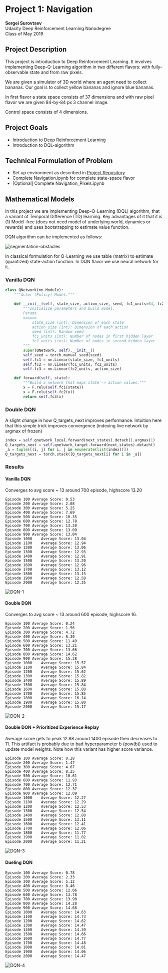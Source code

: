 # Project 1: Navigation

**Sergei Surovtsev**
<br/>
Udacity Deep Reinforcement Learning Nanodegree
<br/>
Class of May 2019

## Project Description

This project is introduction to Deep Reinforcement Learning. It involves implementing Deep-Q-Learning algorithm in two different flavors: with fully-observable state and from raw pixels.

We are given a simulator of 3D world where an agent need to collect bananas. Our goal is to collect yellow bananas and ignore blue bananas. 

In first flavor a state space consists of 37 dimensions and with raw pixel flavor we are given 84-by-84 px 3 channel image.

Control space consists of 4 dimensions. 

## Project Goals

* Introduction to Deep Reinforcement Learning
* Introduction to DQL-algorithm

## Technical Formulation of Problem 

* Set up environment as described in [Project Repository](https://github.com/udacity/deep-reinforcement-learning/tree/master/p1_navigation)
* Complete Navigation.ipynb for complete state-space flavor
* [Optional] Complete Navigation_Pixels.ipynb

## Mathematical Models

In this project we are implementing Deep-Q-Learning (DQL) algorithm, that a variant of Temporal Difference (TD) learning. Key advantages of it that it is (1) Model-free (does not need model of underlying world, dynamics or rewards) and uses bootstrapping to estimate value function. 

DQN algorithm can be implemented as follows:

![segmentation-obstacles](https://github.com/cwiz/DRLND-Project-Navigation/blob/master/images/dqn.png?raw=true "DQN")

In classical formulation for Q-Learning we use table (matrix) to estimate (quantized) state-action function. In DQN flavor we use neural network for it.

### Vanilla DQN

```python
class QNetwork(nn.Module):
    """Actor (Policy) Model."""

    def __init__(self, state_size, action_size, seed, fc1_units=64, fc2_units=64):
        """Initialize parameters and build model.
        Params
        ======
            state_size (int): Dimension of each state
            action_size (int): Dimension of each action
            seed (int): Random seed
            fc1_units (int): Number of nodes in first hidden layer
            fc2_units (int): Number of nodes in second hidden layer
        """
        super(QNetwork, self).__init__()
        self.seed = torch.manual_seed(seed)
        self.fc1 = nn.Linear(state_size, fc1_units)
        self.fc2 = nn.Linear(fc1_units, fc2_units)
        self.fc3 = nn.Linear(fc2_units, action_size)

    def forward(self, state):
        """Build a network that maps state -> action values."""
        x = F.relu(self.fc1(state))
        x = F.relu(self.fc2(x))
        return self.fc3(x)
```

### Double DQN

A slight change in how Q_targets_next improves performance. Intuition here that this simple trick improves convergence (indexing live network by argmax of frozen)

```python
index = self.qnetwork_local.forward(next_states).detach().argmax(1)
Q_targets_next = self.qnetwork_target.forward(next_states).detach()
_a = tuple([(i, j) for i, j in enumerate(list(index))])
Q_targets_next = torch.stack([Q_targets_next[i] for i in _a])
```

### Results

#### Vanilla DQN

Converges to avg score ~ 13 around 700 episode, highscore 13.20

```
Episode 100	Average Score: 0.53
Episode 200	Average Score: 2.08
Episode 300	Average Score: 5.25
Episode 400	Average Score: 7.69
Episode 500	Average Score: 10.35
Episode 600	Average Score: 12.78
Episode 700	Average Score: 13.20
Episode 800	Average Score: 13.09
Episode 900	Average Score: 13.04
Episode 1000	Average Score: 13.04
Episode 1100	Average Score: 12.94
Episode 1200	Average Score: 13.06
Episode 1300	Average Score: 12.93
Episode 1400	Average Score: 12.91
Episode 1500	Average Score: 13.20
Episode 1600	Average Score: 12.96
Episode 1700	Average Score: 13.12
Episode 1800	Average Score: 13.13
Episode 1900	Average Score: 12.58
Episode 2000	Average Score: 12.35
```

![DQN-1](https://github.com/cwiz/DRLND-Project-Navigation/blob/master/images/variant-1.png?raw=true "DQN")

#### Double DQN

Converges to avg score ~ 13 around 600 episode, highscore 16.

```
Episode 100	Average Score: 0.24
Episode 200	Average Score: 1.56
Episode 300	Average Score: 4.72
Episode 400	Average Score: 8.30
Episode 500	Average Score: 11.49
Episode 600	Average Score: 13.21
Episode 700	Average Score: 13.66
Episode 800	Average Score: 14.62
Episode 900	Average Score: 15.38
Episode 1000	Average Score: 15.57
Episode 1100	Average Score: 15.84
Episode 1200	Average Score: 15.62
Episode 1300	Average Score: 15.82
Episode 1400	Average Score: 15.89
Episode 1500	Average Score: 15.84
Episode 1600	Average Score: 15.88
Episode 1700	Average Score: 15.85
Episode 1800	Average Score: 16.14
Episode 1900	Average Score: 15.80
Episode 2000	Average Score: 15.17
```

![DQN-2](https://github.com/cwiz/DRLND-Project-Navigation/blob/master/images/variant-2.png?raw=true "Double DQN")

#### Double DQN + Prioritized Experience Replay

Average score gets to peak 12.88 around 1400 episode then decreases to 11. This artifact is probably due to bad hyperparameter b (pow(b)) used to update model weights. Note how this variant has higher score variance.

```
Episode 100	Average Score: 0.28
Episode 200	Average Score: 1.47
Episode 300	Average Score: 4.67
Episode 400	Average Score: 8.25
Episode 500	Average Score: 10.61
Episode 600	Average Score: 11.93
Episode 700	Average Score: 12.71
Episode 800	Average Score: 12.37
Episode 900	Average Score: 12.09
Episode 1000	Average Score: 12.27
Episode 1100	Average Score: 12.29
Episode 1200	Average Score: 12.53
Episode 1300	Average Score: 12.54
Episode 1400	Average Score: 12.88
Episode 1500	Average Score: 13.11
Episode 1600	Average Score: 12.41
Episode 1700	Average Score: 12.06
Episode 1800	Average Score: 11.77
Episode 1900	Average Score: 11.02
Episode 2000	Average Score: 11.21
```

![DQN-3](https://github.com/cwiz/DRLND-Project-Navigation/blob/master/images/variant-3.png?raw=true "Double DQN + PER")

#### Dueling DQN

```
Episode 100	Average Score: 0.78
Episode 200	Average Score: 2.33
Episode 300	Average Score: 5.12
Episode 400	Average Score: 8.46
Episode 500	Average Score: 12.06
Episode 600	Average Score: 13.78
Episode 700	Average Score: 13.90
Episode 800	Average Score: 14.28
Episode 900	Average Score: 14.68
Episode 1000	Average Score: 14.63
Episode 1100	Average Score: 14.73
Episode 1200	Average Score: 14.62
Episode 1300	Average Score: 14.47
Episode 1400	Average Score: 14.39
Episode 1500	Average Score: 14.66
Episode 1600	Average Score: 14.77
Episode 1700	Average Score: 14.48
Episode 1800	Average Score: 14.01
Episode 1900	Average Score: 14.06
Episode 2000	Average Score: 14.47
```

![DQN-4](https://github.com/cwiz/DRLND-Project-Navigation/blob/master/images/variant-3.png?raw=true "Dueling DQN")

